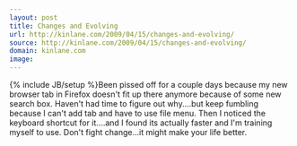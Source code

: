 ```yaml
---
layout: post
title: Changes and Evolving
url: http://kinlane.com/2009/04/15/changes-and-evolving/
source: http://kinlane.com/2009/04/15/changes-and-evolving/
domain: kinlane.com
image: 
---
```

{% include JB/setup %}Been pissed off for a couple days because my new browser tab in Firefox doesn't fit up there anymore because of some new search box. Haven't had time to figure out why....but keep fumbling because I can't add tab and have to use file menu. Then I noticed the keyboard shortcut for it....and I found its actually faster and I'm training myself to use. Don't fight change...it might make your life better.